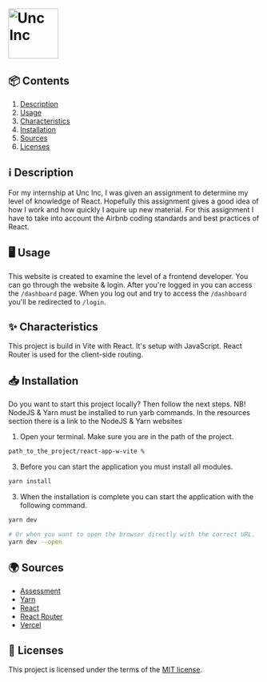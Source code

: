 
<h1>
  <picture>
      <source media="(prefers-color-scheme: dark)" srcset="" alt="Unc Inc" height="100">
      <img src="" alt="Unc Inc" height="100">
    </picture>
</h1>

<h2 id="contents">📦 Contents</h2>

1. [Description](#description)
2. [Usage](#usage)
3. [Characteristics](#characteristics)
4. [Installation](#installation)
5. [Sources](#sources)
6. [Licenses](#licenses)

<h2 id="description">ℹ️ Description</h2>

For my internship at Unc Inc, I was given an assignment to determine my level of knowledge of React. Hopefully this assignment gives a good idea of how I work and how quickly I aquire up new material. For this assignment I have to take into account the Airbnb coding standards and best practices of React.

<h2 id="usage">🖥️ Usage</h2>

This website is created to examine the level of a frontend developer. You can go through the website & login. After you're logged in you can access the `/dashboard` page. When you log out and try to access the `/dashboard` you'll be redirected to `/login`.

<h2 id="characteristics">✨ Characteristics</h2>

This project is build in Vite with React. It's setup with JavaScript. React Router is used for the client-side routing.

<h2 id="installation">📥 Installation</h2>

Do you want to start this project locally? Then follow the next steps. NB! NodeJS & Yarn must be installed to run yarb commands. In the resources section there is a link to the NodeJS & Yarn websites

1. Open your terminal. Make sure you are in the path of the project.
```bash
path_to_the_project/react-app-w-vite %
```

3. Before you can start the application you must install all modules.
```bash
yarn install
```

3. When the installation is complete you can start the application with the following command.
```bash
yarn dev

# Or when you want to open the browser directly with the correct URL.
yarn dev --open
```


<h2 id="sources">🌍 Sources</h2>

- [Assessment]()
- [Yarn](https://yarnpkg.com/)
- [React](https://react.dev/)
- [React Router](https://reactrouter.com/)
- [Vercel](https://vercel.com/)

<h2 id="licenses">🪪 Licenses</h2>

This project is licensed under the terms of the [MIT license](./LICENSE).
